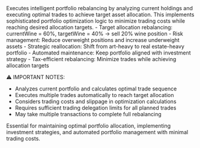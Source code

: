 <description>
Executes intelligent portfolio rebalancing by analyzing current holdings and executing optimal trades to achieve target asset allocation. This implements sophisticated portfolio optimization logic to minimize trading costs while reaching desired allocation targets.

<use-cases>
- Target allocation rebalancing: currentWine = 60%, targetWine = 40% → sell 20% wine position
- Risk management: Reduce overweight positions and increase underweight assets  
- Strategic reallocation: Shift from art-heavy to real estate-heavy portfolio
- Automated maintenance: Keep portfolio aligned with investment strategy
- Tax-efficient rebalancing: Minimize trades while achieving allocation targets
</use-cases>

⚠️ IMPORTANT NOTES:

- Analyzes current portfolio and calculates optimal trade sequence
- Executes multiple trades automatically to reach target allocation
- Considers trading costs and slippage in optimization calculations
- Requires sufficient trading delegation limits for all planned trades
- May take multiple transactions to complete full rebalancing

Essential for maintaining optimal portfolio allocation, implementing investment strategies, and automated portfolio management with minimal trading costs.
</description>
